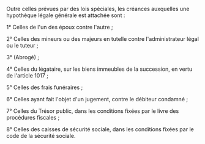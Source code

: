 Outre celles prévues par des lois spéciales, les créances auxquelles une hypothèque légale générale est attachée sont :

1° Celles de l'un des époux contre l'autre ;

2° Celles des mineurs ou des majeurs en tutelle contre l'administrateur légal ou le tuteur ;

3° (Abrogé) ;

4° Celles du légataire, sur les biens immeubles de la succession, en vertu de l'article 1017 ;

5° Celles des frais funéraires ;

6° Celles ayant fait l'objet d'un jugement, contre le débiteur condamné ;

7° Celles du Trésor public, dans les conditions fixées par le livre des procédures fiscales ;

8° Celles des caisses de sécurité sociale, dans les conditions fixées par le code de la sécurité sociale.

